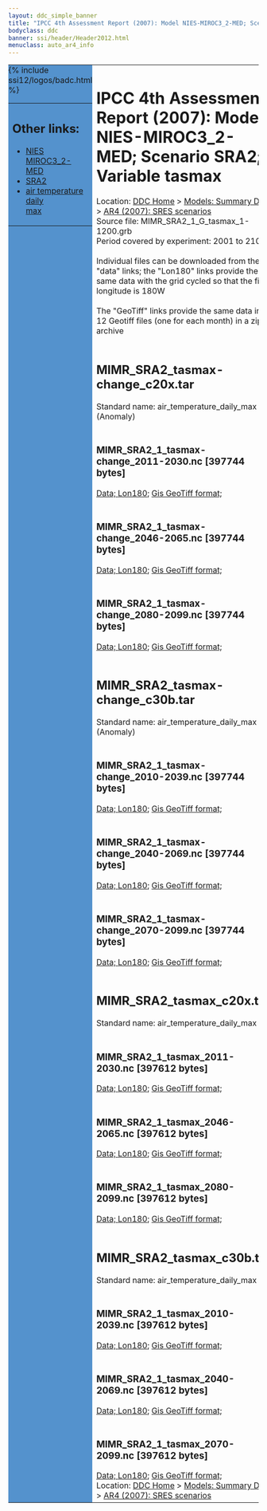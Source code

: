 ```yaml
---
layout: ddc_simple_banner
title: "IPCC 4th Assessment Report (2007): Model NIES-MIROC3_2-MED; Scenario SRA2; Variable tasmax"
bodyclass: ddc
banner: ssi/header/Header2012.html
menuclass: auto_ar4_info
---
```



<table width="100%" border="0" cellspacing="0" cellpadding="0" style="border-collapse: collapse;">
<tr style="margin:0;padding:0;border:0;">
<td style="margin:0;padding:0;border:0;height:1pt;width:150pt;background:#5492CD;" valign="top" >

<div id="lh-col2" class="auto_ar4_info">
<table class="menumain" bgcolor="#5492CD" cellspacing="0" width="100%" border="0">
<tr><td>
<h2> Other links:</h2>
<ul>
<li><a href="/auto/ar4/model-NIES-MIROC3_2-MED.html">NIES<br/>MIROC3_2-MED</a></li>
<li><a href="/auto/ar4/scenario-SRA2.html">SRA2</a></li>
<li><a href="/auto/ar4/var-air_temperature_daily_max.html">air temperature daily<br/> max</a></li>
</ul>
</td></tr>
{% include ssi12/logos/badc.html %}
</table>
</div>
</td>
<td><h1>IPCC 4th Assessment Report (2007): Model NIES-MIROC3_2-MED; Scenario SRA2; Variable tasmax</h1>

<!-- Breadcrumb1 -->
<div id="breadcrumb1" align="left">
Location: <a href="/index.html">DDC Home</a> > <a href="/sim/gcm_clim/">Models: Summary Data</a>
> <a href="/sim/gcm_clim/SRES_AR4/index.html">AR4 (2007): SRES scenarios</a>
</div>
<!-- End of Breadcrumb1 -->Source file: MIMR_SRA2_1_G_tasmax_1-1200.grb
<br/>
Period covered by experiment: 2001 to 2100<br/>
<br/>Individual files can be downloaded from the "data" links; the "Lon180" links provide the same data
         with the grid cycled so that the first longitude is 180W<br/>
<br/>The "GeoTiff" links provide the same data in 12 Geotiff files (one for each month)
          in a zip archive<br/>
<br/><h2>MIMR_SRA2_tasmax-change_c20x.tar</h2>
Standard name: air_temperature_daily_max (Anomaly)<br>
<br/><h3>MIMR_SRA2_1_tasmax-change_2011-2030.nc [397744 bytes]</h3>
<a href="/cgi-bin/downl/ar4_nc/tasmax/MIMR_SRA2_1_tasmax-change_2011-2030.nc">Data; </a><a href="/cgi-bin/downl/ar4_nc/tasmax/MIMR_SRA2_1_tasmax-change_2011-2030.cyto180.nc"> Lon180</a>; <a href="/cgi-bin/downl/ar4_tif/tasmax/MIMR_SRA2_1_tasmax-change_2011-2030.zip">Gis GeoTiff format; </a><br/>
<br/><h3>MIMR_SRA2_1_tasmax-change_2046-2065.nc [397744 bytes]</h3>
<a href="/cgi-bin/downl/ar4_nc/tasmax/MIMR_SRA2_1_tasmax-change_2046-2065.nc">Data; </a><a href="/cgi-bin/downl/ar4_nc/tasmax/MIMR_SRA2_1_tasmax-change_2046-2065.cyto180.nc"> Lon180</a>; <a href="/cgi-bin/downl/ar4_tif/tasmax/MIMR_SRA2_1_tasmax-change_2046-2065.zip">Gis GeoTiff format; </a><br/>
<br/><h3>MIMR_SRA2_1_tasmax-change_2080-2099.nc [397744 bytes]</h3>
<a href="/cgi-bin/downl/ar4_nc/tasmax/MIMR_SRA2_1_tasmax-change_2080-2099.nc">Data; </a><a href="/cgi-bin/downl/ar4_nc/tasmax/MIMR_SRA2_1_tasmax-change_2080-2099.cyto180.nc"> Lon180</a>; <a href="/cgi-bin/downl/ar4_tif/tasmax/MIMR_SRA2_1_tasmax-change_2080-2099.zip">Gis GeoTiff format; </a><br/>
<br/><h2>MIMR_SRA2_tasmax-change_c30b.tar</h2>
Standard name: air_temperature_daily_max (Anomaly)<br>
<br/><h3>MIMR_SRA2_1_tasmax-change_2010-2039.nc [397744 bytes]</h3>
<a href="/cgi-bin/downl/ar4_nc/tasmax/MIMR_SRA2_1_tasmax-change_2010-2039.nc">Data; </a><a href="/cgi-bin/downl/ar4_nc/tasmax/MIMR_SRA2_1_tasmax-change_2010-2039.cyto180.nc"> Lon180</a>; <a href="/cgi-bin/downl/ar4_tif/tasmax/MIMR_SRA2_1_tasmax-change_2010-2039.zip">Gis GeoTiff format; </a><br/>
<br/><h3>MIMR_SRA2_1_tasmax-change_2040-2069.nc [397744 bytes]</h3>
<a href="/cgi-bin/downl/ar4_nc/tasmax/MIMR_SRA2_1_tasmax-change_2040-2069.nc">Data; </a><a href="/cgi-bin/downl/ar4_nc/tasmax/MIMR_SRA2_1_tasmax-change_2040-2069.cyto180.nc"> Lon180</a>; <a href="/cgi-bin/downl/ar4_tif/tasmax/MIMR_SRA2_1_tasmax-change_2040-2069.zip">Gis GeoTiff format; </a><br/>
<br/><h3>MIMR_SRA2_1_tasmax-change_2070-2099.nc [397744 bytes]</h3>
<a href="/cgi-bin/downl/ar4_nc/tasmax/MIMR_SRA2_1_tasmax-change_2070-2099.nc">Data; </a><a href="/cgi-bin/downl/ar4_nc/tasmax/MIMR_SRA2_1_tasmax-change_2070-2099.cyto180.nc"> Lon180</a>; <a href="/cgi-bin/downl/ar4_tif/tasmax/MIMR_SRA2_1_tasmax-change_2070-2099.zip">Gis GeoTiff format; </a><br/>
<br/><h2>MIMR_SRA2_tasmax_c20x.tar</h2>
Standard name: air_temperature_daily_max<br>
<br/><h3>MIMR_SRA2_1_tasmax_2011-2030.nc [397612 bytes]</h3>
<a href="/cgi-bin/downl/ar4_nc/tasmax/MIMR_SRA2_1_tasmax_2011-2030.nc">Data; </a><a href="/cgi-bin/downl/ar4_nc/tasmax/MIMR_SRA2_1_tasmax_2011-2030.cyto180.nc"> Lon180</a>; <a href="/cgi-bin/downl/ar4_tif/tasmax/MIMR_SRA2_1_tasmax_2011-2030.zip">Gis GeoTiff format; </a><br/>
<br/><h3>MIMR_SRA2_1_tasmax_2046-2065.nc [397612 bytes]</h3>
<a href="/cgi-bin/downl/ar4_nc/tasmax/MIMR_SRA2_1_tasmax_2046-2065.nc">Data; </a><a href="/cgi-bin/downl/ar4_nc/tasmax/MIMR_SRA2_1_tasmax_2046-2065.cyto180.nc"> Lon180</a>; <a href="/cgi-bin/downl/ar4_tif/tasmax/MIMR_SRA2_1_tasmax_2046-2065.zip">Gis GeoTiff format; </a><br/>
<br/><h3>MIMR_SRA2_1_tasmax_2080-2099.nc [397612 bytes]</h3>
<a href="/cgi-bin/downl/ar4_nc/tasmax/MIMR_SRA2_1_tasmax_2080-2099.nc">Data; </a><a href="/cgi-bin/downl/ar4_nc/tasmax/MIMR_SRA2_1_tasmax_2080-2099.cyto180.nc"> Lon180</a>; <a href="/cgi-bin/downl/ar4_tif/tasmax/MIMR_SRA2_1_tasmax_2080-2099.zip">Gis GeoTiff format; </a><br/>
<br/><h2>MIMR_SRA2_tasmax_c30b.tar</h2>
Standard name: air_temperature_daily_max<br>
<br/><h3>MIMR_SRA2_1_tasmax_2010-2039.nc [397612 bytes]</h3>
<a href="/cgi-bin/downl/ar4_nc/tasmax/MIMR_SRA2_1_tasmax_2010-2039.nc">Data; </a><a href="/cgi-bin/downl/ar4_nc/tasmax/MIMR_SRA2_1_tasmax_2010-2039.cyto180.nc"> Lon180</a>; <a href="/cgi-bin/downl/ar4_tif/tasmax/MIMR_SRA2_1_tasmax_2010-2039.zip">Gis GeoTiff format; </a><br/>
<br/><h3>MIMR_SRA2_1_tasmax_2040-2069.nc [397612 bytes]</h3>
<a href="/cgi-bin/downl/ar4_nc/tasmax/MIMR_SRA2_1_tasmax_2040-2069.nc">Data; </a><a href="/cgi-bin/downl/ar4_nc/tasmax/MIMR_SRA2_1_tasmax_2040-2069.cyto180.nc"> Lon180</a>; <a href="/cgi-bin/downl/ar4_tif/tasmax/MIMR_SRA2_1_tasmax_2040-2069.zip">Gis GeoTiff format; </a><br/>
<br/><h3>MIMR_SRA2_1_tasmax_2070-2099.nc [397612 bytes]</h3>
<a href="/cgi-bin/downl/ar4_nc/tasmax/MIMR_SRA2_1_tasmax_2070-2099.nc">Data; </a><a href="/cgi-bin/downl/ar4_nc/tasmax/MIMR_SRA2_1_tasmax_2070-2099.cyto180.nc"> Lon180</a>; <a href="/cgi-bin/downl/ar4_tif/tasmax/MIMR_SRA2_1_tasmax_2070-2099.zip">Gis GeoTiff format; </a><br/>
<!-- Breadcrumb2 -->
<div id="breadcrumb2" align="left">
Location: <a href="/index.html">DDC Home</a> > <a href="/sim/gcm_clim/">Models: Summary Data</a>
> <a href="/sim/gcm_clim/SRES_AR4/index.html">AR4 (2007): SRES scenarios</a>
</div>
<!-- End of Breadcrumb2 --></td></tr></table>
